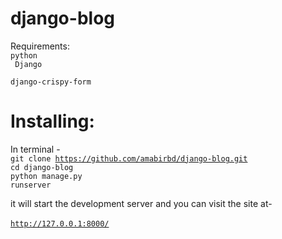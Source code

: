 # django-blog
Requirements:<br>
<code>python <br> Django <br> django-crispy-form</code>  <br>
# Installing:
In terminal - <br>
  <code>git clone https://github.com/amabirbd/django-blog.git</code> <br>
  <code>cd django-blog</code> <br>
  <code>python manage.py runserver</code> <br>
  
it will start the development server and you can visit the site at- <br>  
<code>http://127.0.0.1:8000/</code>
